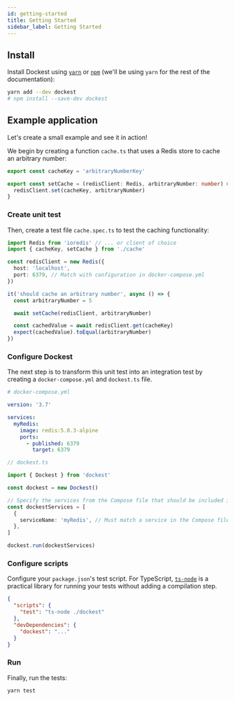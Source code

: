 ```yaml
---
id: getting-started
title: Getting Started
sidebar_label: Getting Started
---
```


## Install

Install Dockest using [`yarn`](https://yarnpkg.com/en/package/jest) or [`npm`](https://www.npmjs.com/) (we'll be using `yarn` for the rest of the documentation):

```bash
yarn add --dev dockest
# npm install --save-dev dockest
```

## Example application

Let's create a small example and see it in action!

We begin by creating a function `cache.ts` that uses a Redis store to cache an arbitrary number:

```ts
export const cacheKey = 'arbitraryNumberKey'

export const setCache = (redisClient: Redis, arbitraryNumber: number) => {
  redisClient.set(cacheKey, arbitraryNumber)
}
```

### Create unit test

Then, create a test file `cache.spec.ts` to test the caching functionality:

```ts
import Redis from 'ioredis' // ... or client of choice
import { cacheKey, setCache } from './cache'

const redisClient = new Redis({
  host: 'localhost',
  port: 6379, // Match with configuration in docker-compose.yml
})

it('should cache an arbitrary number', async () => {
  const arbitraryNumber = 5

  await setCache(redisClient, arbitraryNumber)

  const cachedValue = await redisClient.get(cacheKey)
  expect(cachedValue).toEqual(arbitraryNumber)
})
```

### Configure Dockest

The next step is to transform this unit test into an integration test by creating a `docker-compose.yml` and `dockest.ts` file.

```yml
# docker-compose.yml

version: '3.7'

services:
  myRedis:
    image: redis:5.0.3-alpine
    ports:
      - published: 6379
        target: 6379
```

```ts
// dockest.ts

import { Dockest } from 'dockest'

const dockest = new Dockest()

// Specify the services from the Compose file that should be included in the integration test
const dockestServices = [
  {
    serviceName: 'myRedis', // Must match a service in the Compose file
  },
]

dockest.run(dockestServices)
```

### Configure scripts

Configure your `package.json`'s test script. For TypeScript, [`ts-node`](https://www.npmjs.com/package/ts-node) is a practical library for running your tests without adding a compilation step.

```json
{
  "scripts": {
    "test": "ts-node ./dockest"
  },
  "devDependencies": {
    "dockest": "..."
  }
}
```

### Run

Finally, run the tests:

```sh
yarn test
```
